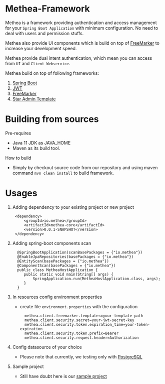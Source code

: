 # Methea-Framework
Methea is a framework providing authentication and access management for your `Spring Boot Application`
with minimum configuration. No need to deal with users and permission stuffs.

Methea also provide UI components which is build on top of [FreeMarker](https://freemarker.apache.org/) to increase your development speed.

Methea provide dual intent authentication, which mean you can access from `UI` and `Client Webservice`.

Methea build on top of following frameworks:
1. [Spring Boot](https://spring.io/projects/spring-boot)
2. [JWT](https://jwt.io/)
3. [FreeMarker](https://freemarker.apache.org/)
4. [Star Admin Template](https://github.com/BootstrapDash/StarAdmin-Free-Bootstrap-Admin-Template/)

# Building from sources

Pre-requires
 * Java 11 JDK as JAVA_HOME
 * Maven as its build tool.

How to build
 * Simply by checkout source code from our repository and using maven command `mvn clean install` to build framework.

# Usages

1. Adding dependency to your existing project or new project

	    <dependency>
            <groupId>io.methea</groupId>
            <artifactId>methea-core</artifactId>
            <version>0.0.1-SNAPSHOT</version>
        </dependency>

2. Adding spring-boot components scan

    	 @SpringBootApplication(scanBasePackages = {"io.methea"})
         @EnableJpaRepositories(basePackages = {"io.methea"})
         @EntityScan(basePackages = {"io.methea"})
         @ComponentScan(basePackages = {"io.methea"})
         public class MetheaHostApplication {
            public static void main(String[] args) {
                SpringApplication.run(MetheaHostApplication.class, args);
            }
         }
 3. In resources config environment properties
    - create file `environment.properties` with the configuration
    
    		methea.client.freemarker.templates=your-template-path
            methea.client.security.secret=your-jwt-secret-key
            methea.client.security.token.expiration_time=your-token-expiration
            methea.client.security.token.prefix=Bearer
            methea.client.security.request.header=Authorization
 4. Config datasource of your choice
    * Please note that currently, we testing only with [PostgreSQL](https://www.postgresql.org/)
 5. Sample project
    * Still have doubt here is our [sample project](https://github.com/MetheaX/Methea-Sample-Project)